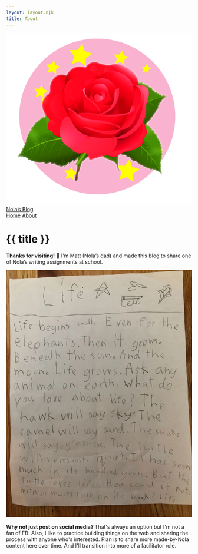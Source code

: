 ```yaml
---
layout: layout.njk
title: About
---
```

<nav class="nav">
  <div class="nav-left">
    <a class="brand" href="/"><img src="/assets/img/nola-logo.png">Nola’s Blog</a>
  </div> 
  <div class="nav-right">
    <div class="tabs">
      <a href="/">Home</a>
      <a class="active" href="/about">About</a>

  </div>
</nav>

# {{ title }}

**Thanks for visiting!** 👋 I'm Matt (Nola’s dad) and  made this blog to share one of Nola’s writing assignments at school.

<img src="/assets/img/life-nola-shortstory.webp">

<strong>Why not just post on social media? </strong> That's always an option but I'm not a fan of FB. Also, I like to practice building things on the web and sharing the process with anyone who's interested. Plan is to share more made-by-Nola content here over time. And I'll transition into more of a facilitator role.